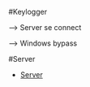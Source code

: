 #Keylogger

--> Server se connect

--> Windows bypass

#Server
- [Server](https://github.com/yhirose/cpp-httplib)
